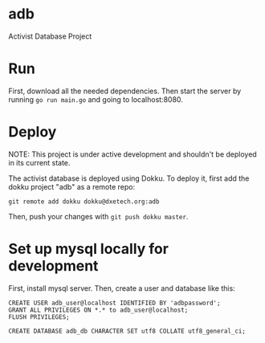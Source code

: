 # adb
Activist Database Project

# Run

First, download all the needed dependencies. Then start the server by running `go run main.go` and going to localhost:8080.

# Deploy

NOTE: This project is under active development and shouldn't be deployed in its current state.

The activist database is deployed using Dokku. To deploy it, first add the dokku project "adb" as a remote repo:

```
git remote add dokku dokku@dxetech.org:adb
```

Then, push your changes with `git push dokku master`.

# Set up mysql locally for development

First, install mysql server. Then, create a user and database like this:

```
CREATE USER adb_user@localhost IDENTIFIED BY 'adbpassword';
GRANT ALL PRIVILEGES ON *.* to adb_user@localhost;
FLUSH PRIVILEGES;

CREATE DATABASE adb_db CHARACTER SET utf8 COLLATE utf8_general_ci;
```
